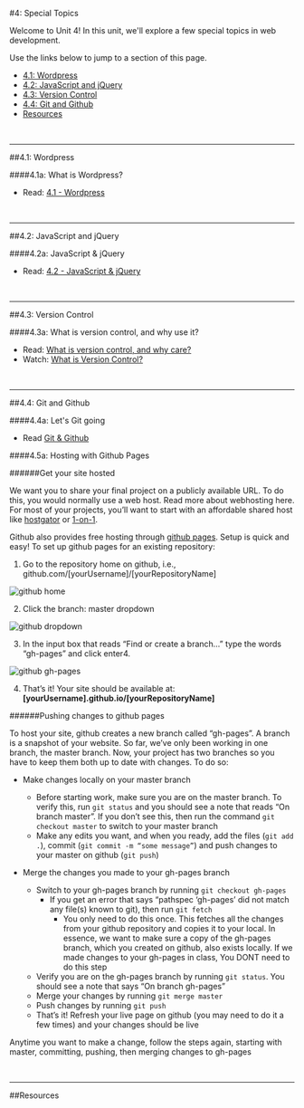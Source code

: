 #4: Special Topics

Welcome to Unit 4!  In this unit, we'll explore a few special topics in web development.

Use the links below to jump to a section of this page.

- [4.1: Wordpress](#41-wordpress)
- [4.2: JavaScript and jQuery](#42-js)
- [4.3: Version Control](#43-version)
- [4.4: Git and Github](#44-github)
- [Resources](#resources)

<br>
<hr height="10px">
##<a id="41-wordpress">4.1: Wordpress</a>

####4.1a: What is Wordpress?

- Read: [4.1 - Wordpress](https://docs.google.com/presentation/d/1gy88GUrvnSyOOispnwoyiarN76IjbEqT6uXqOAXlRmk/edit?usp=sharing)

<br>
<hr height="10px">
##<a id="42-js">4.2: JavaScript and jQuery</a>

####4.2a: JavaScript & jQuery

- Read: [4.2 - JavaScript & jQuery](https://docs.google.com/presentation/d/1Iqyz77BacsWmd9PDsXdz-2kmEHJDQBVHp5GkUC07RcE/edit?usp=sharing)

<br>
<hr height="10px">
##<a id="43-version">4.3: Version Control</a>

####4.3a: What is version control, and why use it?

- Read: [What is version control, and why care?](https://docs.google.com/presentation/d/1qQRKIdsQXsPeiYSez-0VvPAwEJScv3lUauTYg9PxLfM/edit?usp=sharing)
- Watch: [What is Version Control?](http://git-scm.com/video/what-is-version-control)

<br>
<hr height="10px">
##<a id="44-github">4.4: Git and Github</a>

####4.4a: Let's Git going

+ Read [Git & Github](https://docs.google.com/presentation/d/1mN8AtAtMOl-06arrcWszp_G7bgXEr-Zohk3hJoeCsOc/edit?usp=sharing)

####4.5a: Hosting with Github Pages

######Get your site hosted

We want you to share your final project on a publicly available URL. To do this, you would normally use a web host. Read more about webhosting here. For most of your projects, you’ll want to start with an affordable shared host like [hostgator](http://www.hostgator.com/shared) or [1-on-1](https://www.1and1.com/web-hosting#hosting-system). 

Github also provides free hosting through [github pages](https://pages.github.com/). Setup is quick and easy! To set up github pages for an existing repository:

1. Go to the repository home on github, i.e., github.com/[yourUsername]/[yourRepositoryName]

![github home](https://raw.githubusercontent.com/fma2/pcp-intro-web-development/master/images/git-repo-home.png)

2. Click the branch: master dropdown

![github dropdown](https://raw.githubusercontent.com/fma2/pcp-intro-web-development/master/images/git-branch-dropdown.png)

3. In the input box that reads “Find or create a branch…” type the words “gh-pages” and click enter4. 

![github gh-pages](https://raw.githubusercontent.com/fma2/pcp-intro-web-development/master/images/git-repo-gh-pages.png)

4. That’s it! Your site should be available at: **[yourUsername].github.io/[yourRepositoryName]**

######Pushing changes to github pages

To host your site, github creates a new branch called “gh-pages”. A branch is a snapshot of your website.  So far, we’ve only been working in one branch, the master branch. Now, your project has two branches so you have to keep them both up to date with changes. To do so:

- Make changes locally on your master branch
	- Before starting work, make sure you are on the master branch. To verify this, run `git status` and you should see a note that reads “On branch master”. If you don’t see this, then run the command `git checkout master` to switch to your master branch
	- Make any edits you want, and when you ready, add the files (`git add .`), commit (`git commit -m “some message”`) and push changes to your master on github (`git push`)

- Merge the changes you made to your gh-pages branch 
	- Switch to your gh-pages branch by running `git checkout gh-pages`
		- If you get an error that says “pathspec ‘gh-pages’ did not match any file(s) known to git), then run `git fetch`
			- You only need to do this once. This fetches all the changes from your github repository and copies it to your local. In essence, we want to make sure a copy of the gh-pages branch, which you created on github, also exists locally. If we made changes to your gh-pages in class, You DONT need to do this step
	- Verify you are on the gh-pages branch by running `git status`. You should see a note that says “On branch gh-pages”
	- Merge your changes by running `git merge master` 
	- Push changes by running `git push `
	- That’s it! Refresh your live page on github (you may need to do it a few times) and your changes should be live 

Anytime you want to make a change, follow the steps again, starting with master, committing, pushing, then merging changes to gh-pages

 


<br>
<hr height="10px">

##<a id="resources">Resources</a>


